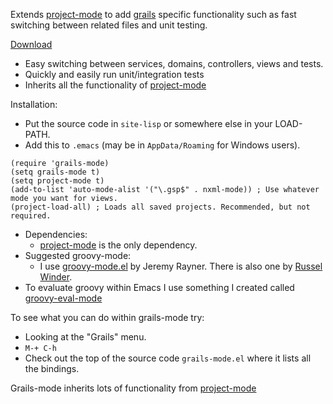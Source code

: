 Extends [project-mode](http://code.google.com/p/emacs-project-mode/) to add [grails](http://www.grails.org/) specific functionality such as fast switching between related files and unit testing.

[Download](http://emacs-grails-mode.googlecode.com/svn/trunk/grails-mode.el)

  * Easy switching between services, domains, controllers, views and tests.
  * Quickly and easily run unit/integration tests
  * Inherits all the functionality of [project-mode](http://code.google.com/p/emacs-project-mode/)

Installation:
  * Put the source code in `site-lisp` or somewhere else in your LOAD-PATH.
  * Add this to `.emacs` (may be in `AppData/Roaming` for Windows users).
```
(require 'grails-mode)
(setq grails-mode t)
(setq project-mode t)
(add-to-list 'auto-mode-alist '("\.gsp$" . nxml-mode)) ; Use whatever mode you want for views.
(project-load-all) ; Loads all saved projects. Recommended, but not required.
```
  * Dependencies:
    * [project-mode](http://code.google.com/p/emacs-project-mode/) is the only dependency.
  * Suggested groovy-mode:
    * I use [groovy-mode.el](http://svn.groovy.codehaus.org/browse/~raw,r=HEAD/groovy/trunk/groovy/ide/groovy-emacs/groovy-mode.el) by Jeremy Rayner. There is also one by [Russel Winder](http://svn.groovy.codehaus.org/browse/~raw,r=HEAD/groovy/trunk/groovy/ide/emacs/groovy-mode.el).
  * To evaluate groovy within Emacs I use something I created called [groovy-eval-mode](http://code.google.com/p/emacs-groovy-eval-mode/)

To see what you can do within grails-mode try:
  * Looking at the "Grails" menu.
  * `M-+ C-h`
  * Check out the top of the source code `grails-mode.el` where it lists all the bindings.

Grails-mode inherits lots of functionality from [project-mode](http://code.google.com/p/emacs-project-mode/)